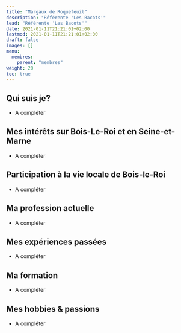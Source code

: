 ```yaml
---
title: "Margaux de Roquefeuil"
description: "Référente 'Les Bacots'"
lead: "Référente 'Les Bacots'"
date: 2021-01-11T21:21:01+02:00
lastmod: 2021-01-11T21:21:01+02:00
draft: false
images: []
menu:
  membres:
    parent: "membres"
weight: 20
toc: true
---
```


## Qui suis je?

- A compléter

## Mes intérêts sur Bois-Le-Roi et en Seine-et-Marne

- A compléter

## Participation à la vie locale de Bois-le-Roi

- A compléter

## Ma profession actuelle

- A compléter

## Mes expériences passées

- A compléter

## Ma formation

- A compléter

## Mes hobbies & passions

- A compléter